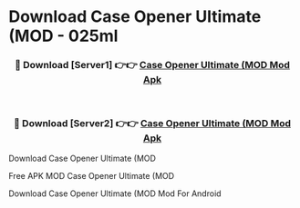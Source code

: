 # Download Case Opener Ultimate (MOD - 025ml



<div align="center">
<h3>🔴 Download [Server1] 👉👉 <a href="https://momento.my/?title=Case_Opener_Ultimate_(MOD">Case Opener Ultimate (MOD Mod Apk</a></h3><br>

<h3>🔴 Download [Server2] 👉👉 <a href="https://momento.my/?title=Case_Opener_Ultimate_(MOD">Case Opener Ultimate (MOD Mod Apk</a></h3>
</div>



Download Case Opener Ultimate (MOD 

Free APK MOD Case Opener Ultimate (MOD 

Download Case Opener Ultimate (MOD Mod For Android
